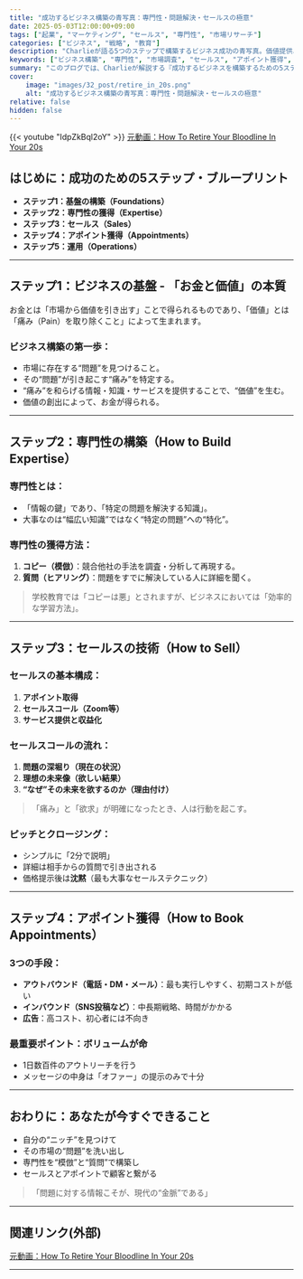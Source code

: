 ```yaml
---
title: "成功するビジネス構築の青写真：専門性・問題解決・セールスの極意"
date: 2025-05-03T12:00:00+09:00
tags: ["起業", "マーケティング", "セールス", "専門性", "市場リサーチ"]
categories: ["ビジネス", "戦略", "教育"]
description: "Charlieが語る5つのステップで構築するビジネス成功の青写真。価値提供、専門性、セールス、アポイント獲得、オペレーションまでを徹底解説。"
keywords: ["ビジネス構築", "専門性", "市場調査", "セールス", "アポイント獲得", "Charlieのビジネス理論"]
summary: "このブログでは、Charlieが解説する『成功するビジネスを構築するための5ステップ』を紹介。価値とは何か、専門性の構築方法、顧客との信頼構築、セールスプロセス、アポイントメントの獲得方法をステップバイステップで学びます。"
cover:
    image: "images/32_post/retire_in_20s.png"
    alt: "成功するビジネス構築の青写真：専門性・問題解決・セールスの極意"
relative: false
hidden: false
---
```


{{< youtube "IdpZkBql2oY" >}}
[元動画：How To Retire Your Bloodline In Your 20s](https://www.youtube.com/watch?v=IdpZkBql2oY)

## はじめに：成功のための5ステップ・ブループリント

- **ステップ1：基盤の構築（Foundations）**
- **ステップ2：専門性の獲得（Expertise）**
- **ステップ3：セールス（Sales）**
- **ステップ4：アポイント獲得（Appointments）**
- **ステップ5：運用（Operations）**

---

## ステップ1：ビジネスの基盤 - 「お金と価値」の本質

お金とは「市場から価値を引き出す」ことで得られるものであり、「価値」とは「痛み（Pain）を取り除くこと」によって生まれます。

### ビジネス構築の第一歩：
- 市場に存在する“問題”を見つけること。
- その“問題”が引き起こす“痛み”を特定する。
- “痛み”を和らげる情報・知識・サービスを提供することで、“価値”を生む。
- 価値の創出によって、お金が得られる。

---

## ステップ2：専門性の構築（How to Build Expertise）

### 専門性とは：
- 「情報の鍵」であり、「特定の問題を解決する知識」。
- 大事なのは“幅広い知識”ではなく“特定の問題”への“特化”。

### 専門性の獲得方法：
1. **コピー（模倣）**：競合他社の手法を調査・分析して再現する。
2. **質問（ヒアリング）**：問題をすでに解決している人に詳細を聞く。

> 学校教育では「コピーは悪」とされますが、ビジネスにおいては「効率的な学習方法」。

---

## ステップ3：セールスの技術（How to Sell）

### セールスの基本構成：
1. **アポイント取得**
2. **セールスコール（Zoom等）**
3. **サービス提供と収益化**

### セールスコールの流れ：
1. **問題の深堀り（現在の状況）**
2. **理想の未来像（欲しい結果）**
3. **“なぜ”その未来を欲するのか（理由付け）**

> 「痛み」と「欲求」が明確になったとき、人は行動を起こす。

### ピッチとクロージング：
- シンプルに「2分で説明」
- 詳細は相手からの質問で引き出される
- 価格提示後は**沈黙**（最も大事なセールステクニック）

---

## ステップ4：アポイント獲得（How to Book Appointments）

### 3つの手段：
- **アウトバウンド（電話・DM・メール）**：最も実行しやすく、初期コストが低い
- **インバウンド（SNS投稿など）**：中長期戦略、時間がかかる
- **広告**：高コスト、初心者には不向き

### 最重要ポイント：**ボリュームが命**
- 1日数百件のアウトリーチを行う
- メッセージの中身は「オファー」の提示のみで十分

---

## おわりに：あなたが今すぐできること

- 自分の“ニッチ”を見つけて
- その市場の“問題”を洗い出し
- 専門性を“模倣”と“質問”で構築し
- セールスとアポイントで顧客と繋がる

> 「問題に対する情報こそが、現代の“金脈”である」

---

## 関連リンク(外部)

[元動画：How To Retire Your Bloodline In Your 20s](https://www.youtube.com/watch?v=IdpZkBql2oY)

---